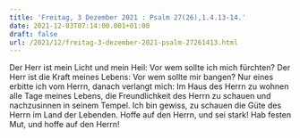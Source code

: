 ```yaml
---
title: 'Freitag, 3 Dezember 2021 : Psalm 27(26),1.4.13-14.'
date: 2021-12-03T07:14:00.001+01:00
draft: false
url: /2021/12/freitag-3-dezember-2021-psalm-27261413.html
---
```


Der Herr ist mein Licht und mein Heil: Vor wem sollte ich mich fürchten? Der Herr ist die Kraft meines Lebens: Vor wem sollte mir bangen? Nur eines erbitte ich vom Herrn, danach verlangt mich: Im Haus des Herrn zu wohnen alle Tage meines Lebens, die Freundlichkeit des Herrn zu schauen und nachzusinnen in seinem Tempel. Ich bin gewiss, zu schauen die Güte des Herrn im Land der Lebenden. Hoffe auf den Herrn, und sei stark! Hab festen Mut, und hoffe auf den Herrn!